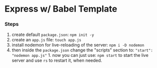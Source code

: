 # Express w/ Babel Template

### Steps
1. create default ```package.json```: ```npm init -y```
2. create an ```app.js``` file: ```touch app.js```
3. install nodemon for live-reloading of the server: ```npm i -D nodemon```
  1. then inside the ```package.json``` change the "scripts" section to: ```"start": "nodemon app.js"```
    1. now you can just use: ```npm start``` to start the live server and use ```rs``` to restart it, when needed.

